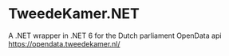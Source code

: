 # TweedeKamer.NET
A .NET wrapper in .NET 6 for the Dutch parliament OpenData api https://opendata.tweedekamer.nl/
